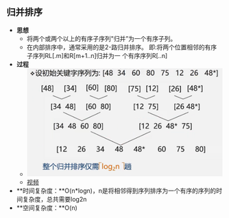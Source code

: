 ## 归并排序

* **思想**
  * 将两个或两个以上的有序子序列"归并”为一个有序子列。
  * 在内部排序中，通常采用的是2-路归并排序。
    即:将两个位置相邻的有序子序列RL[.m]和R[m+1..n]归并为一
    个有序序列R[..n]
* **过程**
  * <img src="5.归并排序.assets/image-20220831234001739.png" alt="image-20220831234001739" style="zoom:67%;" />
  * [视频](https://www.bilibili.com/video/BV1nJ411V7bd?p=171&spm_id_from=pageDriver&vd_source=b6001cd2cca6a6d248ae56c4519c732f)
* **时间复杂度：**O(n*logn)，n是将相邻得到序列排序为一个有序的序列的时间复杂度，总共需要log2n
* **空间复杂度：**O(n)


